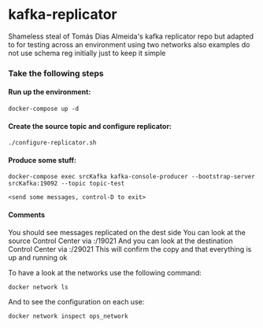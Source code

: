 # kafka-replicator
Shameless steal of Tomás Dias Almeida's kafka replicator repo but adapted to for testing across an environment using two networks
also examples do not use schema reg initially just to keep it simple

### Take the following steps
#### Run up the environment:
`docker-compose up -d`

#### Create the source topic and configure replicator:
`./configure-replicator.sh`

#### Produce some stuff:
`docker-compose exec srcKafka kafka-console-producer --bootstrap-server srcKafka:19092 --topic topic-test`

`<send some messages, control-D to exit>`

#### Comments
You should see messages replicated on the dest side
You can look at the source Control Center via <ipaddress>:/19021
And you can look at the destination Control Center via <ipaddress>:/29021
This will confirm the copy and that everything is up and running ok

To have a look at the networks use the following command:

`docker network ls`

And to see the configuration on each use:

`docker network inspect ops_network`



